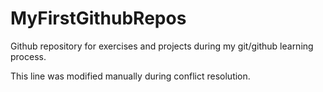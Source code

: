 # MyFirstGithubRepos
Github repository for exercises and projects during my git/github learning process.

This line was modified manually during conflict resolution.